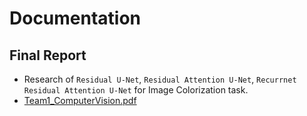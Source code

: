 # Documentation

## Final Report
- Research of `Residual U-Net`, `Residual Attention U-Net`, `Recurrnet Residual Attention U-Net` for Image Colorization task.
- [Team1_ComputerVision.pdf](https://github.com/GC221ComputerVision/document/blob/main/220603_Team1_ComputerVision.pdf)
